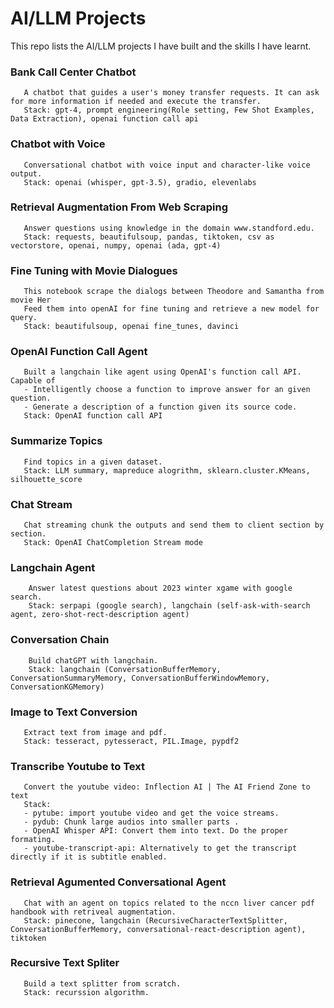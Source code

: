 # AI/LLM Projects
This repo lists the AI/LLM projects I have built and the skills I have learnt.

### Bank Call Center Chatbot
       A chatbot that guides a user's money transfer requests. It can ask for more information if needed and execute the transfer.
       Stack: gpt-4, prompt engineering(Role setting, Few Shot Examples, Data Extraction), openai function call api
### Chatbot with Voice
       Conversational chatbot with voice input and character-like voice output.
       Stack: openai (whisper, gpt-3.5), gradio, elevenlabs
### Retrieval Augmentation From Web Scraping 
       Answer questions using knowledge in the domain www.standford.edu.
       Stack: requests, beautifulsoup, pandas, tiktoken, csv as vectorstore, openai, numpy, openai (ada, gpt-4)
### Fine Tuning with Movie Dialogues
       This notebook scrape the dialogs between Theodore and Samantha from movie Her
       Feed them into openAI for fine tuning and retrieve a new model for query.
       Stack: beautifulsoup, openai fine_tunes, davinci
### OpenAI Function Call Agent
       Built a langchain like agent using OpenAI's function call API. Capable of
       - Intelligently choose a function to improve answer for an given question.
       - Generate a description of a function given its source code.
       Stack: OpenAI function call API
### Summarize Topics
       Find topics in a given dataset.
       Stack: LLM summary, mapreduce alogrithm, sklearn.cluster.KMeans, silhouette_score
### Chat Stream
       Chat streaming chunk the outputs and send them to client section by section.
       Stack: OpenAI ChatCompletion Stream mode
### Langchain Agent
        Answer latest questions about 2023 winter xgame with google search.
        Stack: serpapi (google search), langchain (self-ask-with-search agent, zero-shot-rect-description agent)
### Conversation Chain 
        Build chatGPT with langchain.
        Stack: langchain (ConversationBufferMemory, ConversationSummaryMemory, ConversationBufferWindowMemory, ConversationKGMemory)
### Image to Text Conversion 
       Extract text from image and pdf.
       Stack: tesseract, pytesseract, PIL.Image, pypdf2
### Transcribe Youtube to Text 
       Convert the youtube video: Inflection AI | The AI Friend Zone to text 
       Stack:
       - pytube: import youtube video and get the voice streams.
       - pydub: Chunk large audios into smaller parts .
       - OpenAI Whisper API: Convert them into text. Do the proper formating. 
       - youtube-transcript-api: Alternatively to get the transcript directly if it is subtitle enabled.
### Retrieval Agumented Conversational Agent 
       Chat with an agent on topics related to the nccn liver cancer pdf handbook with retriveal augmentation. 
       Stack: pinecone, langchain (RecursiveCharacterTextSplitter, ConversationBufferMemory, conversational-react-description agent), tiktoken
### Recursive Text Spliter 
       Build a text splitter from scratch.
       Stack: recurssion algorithm.